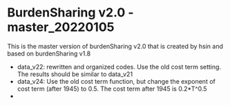# BurdenSharing v2.0 - master_20220105

This is the master version of burdenSharing v2.0 that is created by hsin and based on burdenSharing v1.8

* data_v22: rewritten and organized codes. Use the old cost term setting. The results should be similar to data_v21
* data_v24: Use the old cost term function, but change the exponent of cost term (after 1945) to 0.5. The cost term after 1945 is 0.2*T^0.5
* 